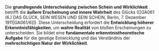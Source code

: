
Die **grundlegende Unterscheidung zwischen Schein und Wirklichkeit** betrifft die **äußere Erscheinung und innere Wahrheit** des Glücks ([[GA061 (6.) DAS GLÜCK, SEIN WESEN UND SEIN SCHEIN, Berlin, 7. Dezember 1911|GA061/6]]). Diese Unterscheidung erfordert die **Entwicklung höherer Erkenntnisfähigkeiten**, um **wahre Realität** von bloßen Erscheinungen zu unterscheiden. Sie bildet eine **fundamentale erkenntnistheoretische Aufgabe** für die geistige Entwicklung und das Verständnis der **mehrschichtigen Natur der Wirklichkeit**.
